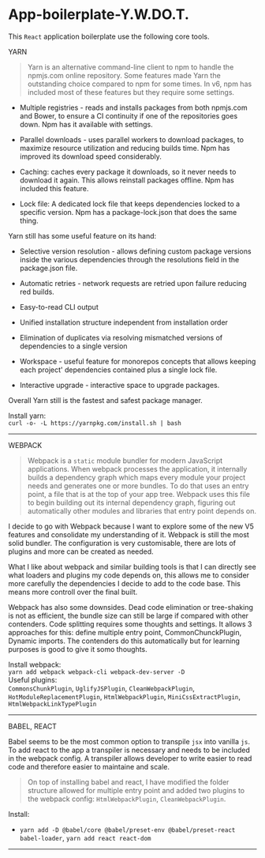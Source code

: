 # App-boilerplate-Y.W.DO.T.

This `React` application boilerplate use the following core tools.

YARN

> Yarn is an alternative command-line client to npm to handle the npmjs.com online repository.
Some features made Yarn the outstanding choice compared to npm for some times. In v6, npm has included most of these features but they require some settings.

* Multiple registries - reads and installs packages from both npmjs.com and Bower, to ensure a CI continuity if one of the repositories goes down. Npm has it available with settings.

* Parallel downloads - uses parallel workers to download packages, to maximize resource utilization and reducing builds time. Npm has improved its download speed considerably.

* Caching: caches every package it downloads, so it never needs to download it again. This allows reinstall packages offline. Npm has included this feature.

* Lock file: A dedicated lock file that keeps dependencies locked to a specific version. Npm has a package-lock.json that does the same thing.

Yarn still has some useful feature on its hand:

* Selective version resolution - allows defining custom package versions inside the various dependencies through the resolutions field in the package.json file.

* Automatic retries - network requests are retried upon failure reducing red builds.

* Easy-to-read CLI output

* Unified installation structure independent from installation order

* Elimination of duplicates via resolving mismatched versions of dependencies to a single version

* Workspace - useful feature for monorepos concepts that allows keeping each project' dependencies contained plus a single lock file.

* Interactive upgrade - interactive space to upgrade packages.

Overall Yarn still is the fastest and safest package manager.

Install yarn:
<br>
`curl -o- -L https://yarnpkg.com/install.sh | bash`

---

WEBPACK

> Webpack is a `static` module bundler for modern JavaScript applications. When webpack processes the application, it internally builds a dependency graph which maps every module your project needs and generates one or more bundles. To do that uses an entry point, a file that is at the top of your app tree. Webpack uses this file to begin building out its internal dependency graph, figuring out automatically other modules and libraries that entry point depends on. 

I decide to go with Webpack because I want to explore some of the new V5 features and consolidate my understanding of it.
Webpack is still the most solid bundler. The configuration is very customisable, there are lots of plugins and more can be created as needed.

What I like about webpack and similar building tools is that I can directly see what loaders and plugins my code depends on, this allows me to consider more carefully the dependencies I decide to add to the code base. This means more controll over the final built.

Webpack has also some downsides.
Dead code elimination or tree-shaking is not as efficient, the bundle size can still be large if compared with other contenders.
Code splitting requires some thoughts and settings. It allows 3 approaches for this: define multiple entry point, CommonChunckPlugin, Dynamic imports. The contenders do this automatically but for learning purposes is good to give it somo thoughts.

Install webpack:
<br>
`yarn add webpack webpack-cli webpack-dev-server -D`
<br>
Useful plugins:
<br>
`CommonsChunkPlugin`, `UglifyJSPlugin`, `CleanWebpackPlugin`, `HotModuleReplacementPlugin`, `HtmlWebpackPlugin`, `MiniCssExtractPlugin`, `HtmlWebpackLinkTypePlugin`

---

BABEL, REACT

Babel seems to be the most common option to transpile `jsx` into vanilla `js`. To add react to the app a transpiler is necessary and needs to be included in the webpack config. A transpiler allows developer to write easier to read code and therefore easier to maintaine and scale.

> On top of installing babel and react, I have modified the folder structure allowed for multiple entry point and added two plugins to the webpack config: `HtmlWebpackPlugin`, `CleanWebpackPlugin`.

Install:
- `yarn add -D @babel/core @babel/preset-env @babel/preset-react babel-loader`, `yarn add react react-dom`

---


